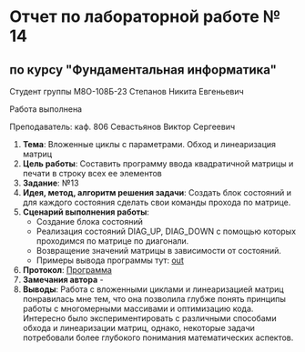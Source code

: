 # Отчет по лабораторной работе № 14
## по курсу "Фундаментальная информатика"

Студент группы М8О-108Б-23 Степанов Никита Евгеньевич

Работа выполнена 

Преподаватель: каф. 806 Севастьянов Виктор Сергеевич

1. **Тема**: Вложенные циклы с параметрами. Обход и линеаризация матриц
2. **Цель работы**: Составить программу ввода квадратичной матрицы и печати в строку всех ее элементов
3. **Заданиe**: №13 
4. **Идея, метод, алгоритм решения задачи**: Создать блок состояний и для каждого состояния сделать свои команды прохода по матрице.
5. **Сценарий выполнения работы**: 
    - Создание блока состояний
    - Реализация состояний DIAG_UP, DIAG_DOWN с помощью которых проходимся по матрице по диагонали.
    - Возвращение значений матрицы в зависимости от состояний.
    - Примеры вывода программы тут: [out](https://github.com/n0w3e/labs/blob/main/lab14/output.md)
6. **Протокол**: [Программа](https://github.com/n0w3e/labs/blob/main/lab14/main.c)
7. **Замечания автора** -
8. **Выводы**: Работа с вложенными циклами и линеаризацией матриц понравилась мне тем, что она позволила глубже понять принципы работы с многомерными массивами и оптимизацию кода. Интересно было экспериментировать с различными способами обхода и линеаризации матриц, однако, некоторые задачи потребовали более глубокого понимания математических аспектов.
